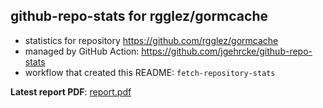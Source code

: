 ## github-repo-stats for rgglez/gormcache

- statistics for repository https://github.com/rgglez/gormcache
- managed by GitHub Action: https://github.com/jgehrcke/github-repo-stats
- workflow that created this README: `fetch-repository-stats`

**Latest report PDF**: [report.pdf](https://github.com/rgglez/rgglez/raw/github-repo-stats/rgglez/gormcache/latest-report/report.pdf)

